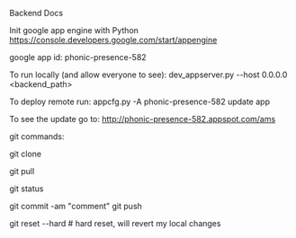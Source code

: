 Backend Docs

Init google app engine with Python
https://console.developers.google.com/start/appengine

google app id: phonic-presence-582

To run locally (and allow everyone to see):
dev_appserver.py --host 0.0.0.0 <backend_path>

To deploy remote run:
appcfg.py -A phonic-presence-582 update app

To see the update go to:
http://phonic-presence-582.appspot.com/ams

git commands:

git clone <project url>

git pull

git status

git commit -am "comment"
git push

git reset --hard # hard reset, will revert my local changes
